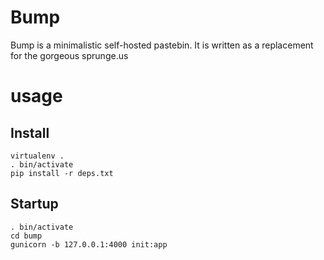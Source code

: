 # Bump
Bump is a minimalistic self-hosted pastebin.
It is written as a replacement for the gorgeous sprunge.us

# usage

## Install

    virtualenv .
    . bin/activate
    pip install -r deps.txt

## Startup

    . bin/activate
    cd bump
    gunicorn -b 127.0.0.1:4000 init:app
